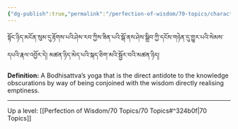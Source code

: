```yaml
---
{"dg-publish":true,"permalink":"/perfection-of-wisdom/70-topics/characterless-instantaneous-application/"}
---
```


སྟོང་ཉིད་མངོན་སུམ་དུ་རྟོགས་པའི་ཤེས་རབ་ཀྱིས་ཟིན་པའི་སྒོ་ནས་ཤེས་སྒྲིབ་ཀྱི་དངོས་གཉེན་དུ་གྱུར་པའི་སེམས་དཔའི་རྣལ་འབྱོར་དེ། 
མཚན་ཉིད་མེད་པའི་སྐད་ཅིག་མའི་སྦྱོར་བའི་མཚན་ཉིད།

**Definition:** A Bodhisattva’s yoga that is the direct antidote to the knowledge obscurations by way of being conjoined with the wisdom directly realising emptiness.

---
Up a level: [[Perfection of Wisdom/70 Topics/70 Topics#^324b0f\|70 Topics]]
